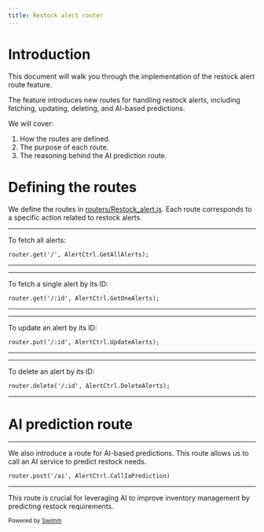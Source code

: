 ```yaml
---
title: Restock alert router
---
```

# Introduction

This document will walk you through the implementation of the restock alert route feature.

The feature introduces new routes for handling restock alerts, including fetching, updating, deleting, and AI-based predictions.

We will cover:

1. How the routes are defined.
2. The purpose of each route.
3. The reasoning behind the AI prediction route.

# Defining the routes

We define the routes in <SwmPath>[routers/Restock_alert.js](/routers/Restock_alert.js)</SwmPath>. Each route corresponds to a specific action related to restock alerts.

<SwmSnippet path="/routers/Restock_alert.js" line="8">

---

To fetch all alerts:

```
router.get('/', AlertCtrl.GetAllAlerts);
```

---

</SwmSnippet>

<SwmSnippet path="/routers/Restock_alert.js" line="9">

---

To fetch a single alert by its ID:

```
router.get('/:id', AlertCtrl.GetOneAlerts);
```

---

</SwmSnippet>

<SwmSnippet path="/routers/Restock_alert.js" line="11">

---

To update an alert by its ID:

```
router.put('/:id', AlertCtrl.UpdateAlerts);
```

---

</SwmSnippet>

<SwmSnippet path="/routers/Restock_alert.js" line="12">

---

To delete an alert by its ID:

```
router.delete('/:id', AlertCtrl.DeleteAlerts);
```

---

</SwmSnippet>

# AI prediction route

<SwmSnippet path="/routers/Restock_alert.js" line="14">

---

We also introduce a route for AI-based predictions. This route allows us to call an AI service to predict restock needs.

```
router.post('/ai', AlertCtrl.CallIaPrediction)
```

---

</SwmSnippet>

This route is crucial for leveraging AI to improve inventory management by predicting restock requirements.

<SwmMeta version="3.0.0" repo-id="Z2l0aHViJTNBJTNBUmV0YWlsSHViJTNBJTNBTWFlbC1DYXM=" repo-name="RetailHub"><sup>Powered by [Swimm](https://app.swimm.io/)</sup></SwmMeta>
